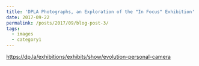 ```yaml
---
title: 'DPLA Photographs, an Exploration of the "In Focus" Exhibition'
date: 2017-09-22
permalink: /posts/2017/09/blog-post-3/
tags:
  - images
  - category1
---
```

https://dp.la/exhibitions/exhibits/show/evolution-personal-camera
